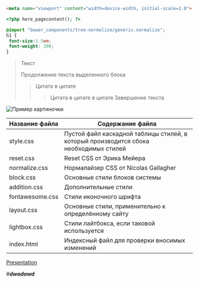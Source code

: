 ```html
<meta name="viewport" content="width=device-width, initial-scale=1.0">
```
```php
<?php here_pagecontent(); ?>
```

```scss /* или css */
@import "bower_components/tree-normalize/generic.normalize";
h1 {
 font-size:1.5em;
 font-weight: 300;
}
```
> Текст
> 
> Продолжение текста выделенного блока
>> Цитата в цитате
>>> Цитата в цитате в цитате
> Завершение текста


![Пример картиночки](https://media.discordapp.net/attachments/409815613033414658/544583186567397386/YZSuOgyJoE8.png?width=784&height=676)


Название файла  | Содержание файла
----------------|----------------------
style.css       | Пустой файл каскадной таблицы стилей, в который производится сбока необходимых стилей
reset.css       | Reset CSS от Эрика Мейера
normalize.css   | Нормалайзер CSS от Nicolas Gallagher
block.css       | Основные стили блоков системы
addition.css    | Дополнительные стили
fontawesome.css | Стили иконочного шрифта
layout.css      | Основные стили, применительно к определённому сайту
lightbox.css    | Стили лайтбокса, если таковой используется
index.html      | Индексный файл для проверки вносимых изменений

[Presentation](https://docs.google.com/presentation/d/10rBZ9-rmnxBzG6el2hvGrc1fT8E0dH_FWtXCbRZUZtU/edit#slide=id.p)


#***dwadawd***
